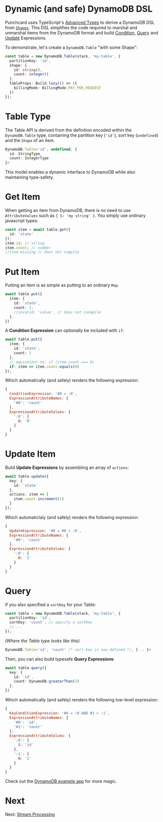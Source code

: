 # Dynamic (and safe) DynamoDB DSL

Punchcard uses TypeScript's [Advanced Types](https://www.typescriptlang.org/docs/handbook/advanced-types.html) to derive a DynamoDB DSL from [`Shapes`](#shapes). This DSL simplifies the code required to marshal and unmarshal items from the DynamoDB format and build [Condition](https://docs.aws.amazon.com/amazondynamodb/latest/developerguide/Expressions.ConditionExpressions.html), [Query](https://docs.aws.amazon.com/amazondynamodb/latest/developerguide/Query.html) and [Update](https://docs.aws.amazon.com/amazondynamodb/latest/developerguide/Expressions.UpdateExpressions.html) Expressions.

To demonstrate, let's create a `DynamoDB.Table` "with some Shape":
```ts
const table = new DynamoDB.Table(stack, 'my-table', {
  partitionKey: 'id',
  shape: {
    id: string(),
    count: integer()
  },
  tableProps: Build.lazy(() => ({
    billingMode: BillingMode.PAY_PER_REQUEST
  })
});
```
# Table Type

The Table API is derived from the definition encoded within the `DynamoDB.Table` type, containing the partition key (`'id'`), sort key (`undefined`) and the `Shape` of an item.

```ts
DynamoDB.Table<'id', undefined, {
  id: StringType,
  count: IntegerType
}>
```
This model enables a dynamic interface to DynamoDB while also maintaining type-safety.

# Get Item
When getting an item from DynamoDB, there is no need to use `AttributeValues` such as `{ S: 'my string' }`. You simply use ordinary javascript types:

```ts
const item = await table.get({
  id: 'state'
});
item.id; // string
item.count; // number
//item.missing // does not compile
```

# Put Item

Putting an item is as simple as putting to an ordinary `Map`.

```ts
await table.put({
  item: {
    id: 'state',
    count: 1,
    //invalid: 'value', // does not conmpile
  },
})
```

A **Condition Expression** can optionally be included with `if`:
```ts
await table.put({
  item: {
    id: 'state',
    count: 1
  },
  // equivalent to: if (item.count === 0)
  if: item => item.count.equals(0)
});
```

Which automatically (and safely) renders the following expression:
```js
{
  ConditionExpression: '#0 = :0',
  ExpressionAttributeNames: {
    '#0': 'count'
  },
  ExpressionAttributeValues: {
    ':0': {
      N: '0'
    }
  }
}
```

# Update Item

Build **Update Expressions** by assembling an array of `actions`:
```ts
await table.update({
  key: {
    id: 'state'
  },
  actions: item => [
    item.count.increment(1)
  ]
});
```

Which automaticlaly (and safely) renders the following expression:
```js
{
  UpdateExpression: '#0 = #0 + :0',
  ExpressionAttributeNames: {
    '#0': 'count'
  },
  ExpressionAttributeValues: {
    ':0': {
      N: '1'
    }
  }
}
```

# Query

If you also specified a `sortKey` for your Table:
```ts
const table = new DynamoDB.Table(stack, 'my-table', {
  partitionKey: 'id',
  sortKey: 'count', // specify a sortKey
  // ...
});
```

*(Where the Table type looks like this)*
```ts
DynamoDB.Table<'id', 'count' /* sort key is now defined */, { .. }>
```

Then, you can also build typesafe **Query Expressions**:

```ts
await table.query({
  key: {
    id: 'id',
    count: DynamoDB.greaterThan(1)
  },
})
```

Which automatically (and safely) renders the following low-level expression:
```js
{
  KeyConditionExpression: '#0 = :0 AND #1 > :1',
  ExpressionAttributeNames: {
    '#0': 'id',
    '#1': 'count'
  },
  ExpressionAttributeValues: {
    ':0': {
      S: 'id'
    },
    ':1': {
      N: '1'
    }
  }
}
```

Check out the [DynamoDB example app](https://github.com/sam-goodwin/punchcard/blob/master/examples/lib/dynamodb.ts#L74) for more magic.

# Next

Next: [Stream Processing](6-stream-processing.md)